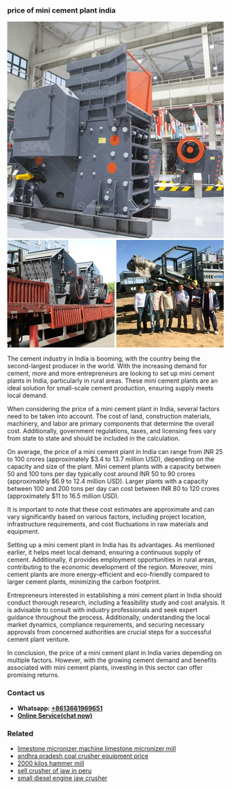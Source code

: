 <h3>price of mini cement plant india</h3><img src='1706767023.jpg' alt=''><p>The cement industry in India is booming, with the country being the second-largest producer in the world. With the increasing demand for cement, more and more entrepreneurs are looking to set up mini cement plants in India, particularly in rural areas. These mini cement plants are an ideal solution for small-scale cement production, ensuring supply meets local demand.</p><p>When considering the price of a mini cement plant in India, several factors need to be taken into account. The cost of land, construction materials, machinery, and labor are primary components that determine the overall cost. Additionally, government regulations, taxes, and licensing fees vary from state to state and should be included in the calculation.</p><p>On average, the price of a mini cement plant in India can range from INR 25 to 100 crores (approximately $3.4 to 13.7 million USD), depending on the capacity and size of the plant. Mini cement plants with a capacity between 50 and 100 tons per day typically cost around INR 50 to 90 crores (approximately $6.9 to 12.4 million USD). Larger plants with a capacity between 100 and 200 tons per day can cost between INR 80 to 120 crores (approximately $11 to 16.5 million USD).</p><p>It is important to note that these cost estimates are approximate and can vary significantly based on various factors, including project location, infrastructure requirements, and cost fluctuations in raw materials and equipment.</p><p>Setting up a mini cement plant in India has its advantages. As mentioned earlier, it helps meet local demand, ensuring a continuous supply of cement. Additionally, it provides employment opportunities in rural areas, contributing to the economic development of the region. Moreover, mini cement plants are more energy-efficient and eco-friendly compared to larger cement plants, minimizing the carbon footprint.</p><p>Entrepreneurs interested in establishing a mini cement plant in India should conduct thorough research, including a feasibility study and cost analysis. It is advisable to consult with industry professionals and seek expert guidance throughout the process. Additionally, understanding the local market dynamics, compliance requirements, and securing necessary approvals from concerned authorities are crucial steps for a successful cement plant venture.</p><p>In conclusion, the price of a mini cement plant in India varies depending on multiple factors. However, with the growing cement demand and benefits associated with mini cement plants, investing in this sector can offer promising returns.</p><h3>Contact us</h3><ul><li><strong>Whatsapp:&nbsp;<a href="https://wa.me/8613661969651">+8613661969651</a></strong></li><li><a href="https://swt.shibang-china.com/?git&amp;zhl&amp;price of mini cement plant india"><strong>Online Service(chat now)</strong></a></li></ul><h3>Related</h3><ul><li><a href='limestone micronizer machine limestone micronizer mill.md'>limestone micronizer machine limestone micronizer mill</a></li><li><a href='andhra pradesh coal crusher equipment price.md'>andhra pradesh coal crusher equipment price</a></li><li><a href='2000 kilos hammer mill.md'>2000 kilos hammer mill</a></li><li><a href='sell crusher of jaw in peru.md'>sell crusher of jaw in peru</a></li><li><a href='small diesel engine jaw crusher.md'>small diesel engine jaw crusher</a></li></ul>